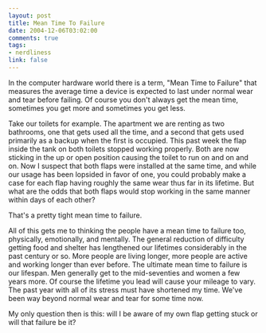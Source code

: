 ```yaml
--- 
layout: post
title: Mean Time To Failure
date: 2004-12-06T03:02:00
comments: true
tags:
- nerdliness
link: false
---
```

In the computer hardware world there is a term, "Mean Time to Failure" that measures the average time a device is expected to last under normal wear and tear before failing. Of course you don't always get the mean time, sometimes you get more and sometimes you get less.

Take our toilets for example. The apartment we are renting as two bathrooms, one that gets used all the time, and a second that gets used primarily as a backup when the first is occupied. This past week the flap inside the tank on both toilets stopped working properly. Both are now sticking in the up or open position causing the toilet to run on and on and on. Now I suspect that both flaps were installed at the same time, and while our usage has been lopsided in favor of one, you could probably make a case for each flap having roughly the same wear thus far in its lifetime. But what are the odds that both flaps would stop working in the same manner within days of each other?

That's a pretty tight mean time to failure.

All of this gets me to thinking the people have a mean time to failure too, physically, emotionally, and mentally. The general reduction of difficulty getting food and shelter has lengthened our lifetimes considerably in the past century or so. More people are living longer, more people are active and working longer than ever before. The ultimate mean time to failure is our lifespan. Men generally get to the mid-seventies and women a few years more. Of course the lifetime you lead will cause your mileage to vary. The past year with all of its stress must have shortened my time. We've been way beyond normal wear and tear for some time now.

My only question then is this: will I be aware of my own flap getting stuck or will that failure be it?
